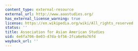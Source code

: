 ```yaml
---
content_type: external-resource
external_url: http://www.aaastudies.org/
has_external_license_warning: true
license: https://en.wikipedia.org/wiki/All_rights_reserved
status: ''
title: Association for Asian American Studies
uid: 4e6fa706-8e03-47da-bf56-2fca6e9a76fd
wayback_url: ''
---
```


